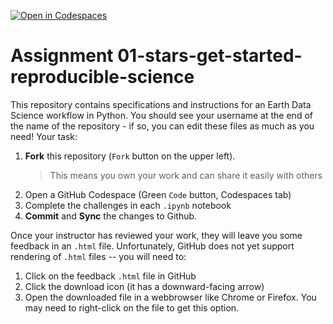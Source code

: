 [![Open in Codespaces](https://classroom.github.com/assets/launch-codespace-f4981d0f882b2a3f0472912d15f9806d57e124e0fc890972558857b51b24a6f9.svg)](https://classroom.github.com/open-in-codespaces?assignment_repo_id=10765088)
# Assignment 01-stars-get-started-reproducible-science

This repository contains specifications and instructions for an Earth Data Science workflow in Python. You should see your username at the end of the name of the repository - if so, you can edit these files as much as you need! Your task:
  1. **Fork** this repository (`Fork` button on the upper left).
     > This means you own your work and can share it easily with others
  2. Open a GitHub Codespace (Green `Code` button, Codespaces tab)
  2. Complete the challenges in each `.ipynb` notebook
  2. **Commit** and **Sync** the changes to Github.

Once your instructor has reviewed your work, they will leave you some feedback in an `.html` file. Unfortunately, GitHub does not yet support rendering of `.html` files -- you will need to:
  1. Click on the feedback `.html` file in GitHub
  2. Click the download icon (it has a downward-facing arrow)
  3. Open the downloaded file in a webbrowser like Chrome or Firefox. You may need to right-click on the file to get this option.